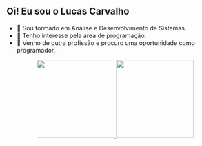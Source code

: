 ## Oi! Eu sou o Lucas Carvalho

- 🌱 Sou formado em Análise e Desenvolvimento de Sistemas.
- 👀 Tenho interesse pela área de programação.
- 💞️ Venho de outra profissão e procuro uma oportunidade como programador.

<div align="center">
  <a href="https://github.com/luccarvalho">
  <img height="180em" src="https://github-readme-stats.vercel.app/api?username=luccarvalho&show_icons=true&theme=dracula&include_all_commits=true&count_private=true"/>
  <img height="180em" src="https://github-readme-stats.vercel.app/api/top-langs/?username=luccarvalho&layout=compact&langs_count=7&theme=dracula"/>
</div>
